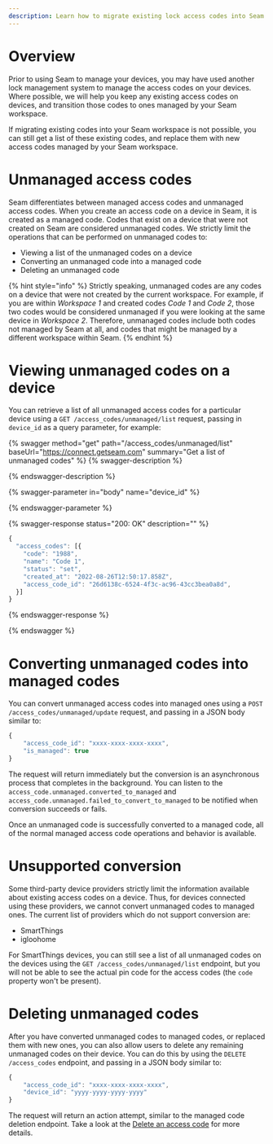 ```yaml
---
description: Learn how to migrate existing lock access codes into Seam
---
```


# Overview

Prior to using Seam to manage your devices, you may have used another lock management system to manage
the access codes on your devices. Where possible, we will help you keep any existing access codes on devices, and
transition those codes to ones managed by your Seam workspace.

If migrating existing codes into your Seam workspace is not possible, you can still get a list of
these existing codes, and replace them with new access codes managed by your Seam workspace.

# Unmanaged access codes

Seam differentiates between managed access codes and unmanaged access codes. When you create an access code on a device in Seam,
it is created as a managed code. Codes that exist on a device that were not created on Seam are considered unmanaged
codes. We strictly limit the operations that can be performed on unmanaged codes to:

- Viewing a list of the unmanaged codes on a device
- Converting an unmanaged code into a managed code
- Deleting an unmanaged code

{% hint style="info" %}
Strictly speaking, unmanaged codes are any codes on a device that were not created by the current workspace. For example,
if you are within _Workspace 1_ and created codes _Code 1_ and _Code 2_, those two codes would be considered unmanaged if you
were looking at the same device in _Workspace 2_. Therefore, unmanaged codes include both codes not managed by Seam at all, and
codes that might be managed by a different workspace within Seam.
{% endhint %}

# Viewing unmanaged codes on a device

You can retrieve a list of all unmanaged access codes for a particular device using a `GET /access_codes/unmanaged/list` request,
passing in `device_id` as a query parameter, for example:

{% swagger method="get" path="/access_codes/unmanaged/list" baseUrl="https://connect.getseam.com" summary="Get a list of unmanaged codes" %}
{% swagger-description %}

{% endswagger-description %}

{% swagger-parameter in="body" name="device_id" %}

{% endswagger-parameter %}

{% swagger-response status="200: OK" description="" %}

```javascript
{
  "access_codes": [{
    "code": "1988",
    "name": "Code 1",
    "status": "set",
    "created_at": "2022-08-26T12:50:17.858Z",
    "access_code_id": "26d6138c-6524-4f3c-ac96-43cc3bea0a8d",
  }]
}
```

{% endswagger-response %}

{% endswagger %}

# Converting unmanaged codes into managed codes

You can convert unmanaged access codes into managed ones using a `POST /access_codes/unmanaged/update` request,
and passing in a JSON body similar to:

```js
{
    "access_code_id": "xxxx-xxxx-xxxx-xxxx",
    "is_managed": true
}
```

The request will return immediately but the conversion is an asynchronous process that completes in the background.
You can listen to the `access_code.unmanaged.converted_to_managed` and `access_code.unmanaged.failed_to_convert_to_managed` to
be notified when conversion succeeds or fails.

Once an unmanaged code is successfully converted to a managed code, all of the normal managed access code operations and behavior
is available.

# Unsupported conversion

Some third-party device providers strictly limit the information available about existing access codes on a device.
Thus, for devices connected using these providers, we cannot convert unmanaged codes to managed ones. The current
list of providers which do not support conversion are:

- SmartThings
- igloohome

For SmartThings devices, you can still see a list of all unmanaged codes on the devices using the `GET /access_codes/unmanaged/list`
endpoint, but you will not be able to see the actual pin code for the access codes (the `code` property won't be present).

# Deleting unmanaged codes

After you have converted unmanaged codes to managed codes, or replaced them with new ones, you can also allow users to delete
any remaining unmanaged codes on their device. You can do this by using the `DELETE /access_codes` endpoint,
and passing in a JSON body similar to:

```js
{
    "access_code_id": "xxxx-xxxx-xxxx-xxxx",
    "device_id": "yyyy-yyyy-yyyy-yyyy"
}
```

The request will return an action attempt, similar to the managed code deletion endpoint. Take a look at the [Delete an access code](../api-clients/access-codes/delete-an-access-code.md) for more details.
